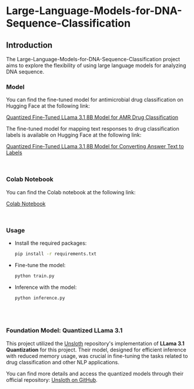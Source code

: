 # Large-Language-Models-for-DNA-Sequence-Classification

## Introduction

The Large-Language-Models-for-DNA-Sequence-Classification project aims to explore the flexibility of using large language models for analyzing DNA sequence.



### Model

You can find the fine-tuned model for antimicrobial drug classification on Hugging Face at the following link:

[Quantized Fine-Tuned LLama 3.1 8B Model for AMR Drug Classification](https://huggingface.co/hyoo14/Meta-Llama-3.1-8B-Instruct-bnb-4bit_DNA_AMR)


The fine-tuned model for mapping text responses to drug classification labels is available on Hugging Face at the following link:

[Quantized Fine-Tuned LLama 3.1 8B Model for Converting Answer Text to Labels](https://huggingface.co/hyoo14/Meta-Llama-3.1-8B-Instruct-bnb-4bit_AnswerToLabel)


<br/>

### Colab Notebook

You can find the Colab notebook at the following link:

[Colab Notebook](https://colab.research.google.com/drive/1w4BXSYMP0uyIVepgZI2OTzA9hfqewia6?usp=sharing)





<br/>



### Usage

* Install the required packages:

    ```sh
    pip install -r requirements.txt
    ```


* Fine-tune the model:

    ```sh
    python train.py
    ```

* Inference with the model:

    ```sh
    python inference.py
    ```





<br/>
<br/>


### Foundation Model: Quantized LLama 3.1 

This project utilized the [Unsloth](https://github.com/unslothai/unsloth) repository's implementation of **LLama 3.1 Quantization** for this project. Their model, designed for efficient inference with reduced memory usage, was crucial in fine-tuning the tasks related to drug classification and other NLP applications.

You can find more details and access the quantized models through their official repository: [Unsloth on GitHub](https://github.com/unslothai/unsloth).

